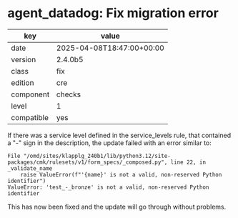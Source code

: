 [//]: # (werk v2)
# agent_datadog: Fix migration error

key        | value
---------- | ---
date       | 2025-04-08T18:47:00+00:00
version    | 2.4.0b5
class      | fix
edition    | cre
component  | checks
level      | 1
compatible | yes

If there was a service level defined in the service_levels rule, that contained a "-" sign in the description, the update failed with an error similar to:
```
File "/omd/sites/klapplg_240b1/lib/python3.12/site-packages/cmk/rulesets/v1/form_specs/_composed.py", line 22, in _validate_name
    raise ValueError(f"'{name}' is not a valid, non-reserved Python identifier")
ValueError: 'test_-_bronze' is not a valid, non-reserved Python identifier
```
This has now been fixed and the update will go through without problems.
